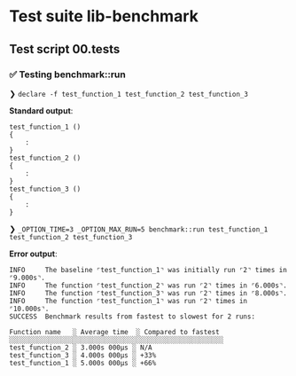 # Test suite lib-benchmark

## Test script 00.tests

### ✅ Testing benchmark::run

❯ `declare -f test_function_1 test_function_2 test_function_3`

**Standard output**:

```text
test_function_1 () 
{ 
    :
}
test_function_2 () 
{ 
    :
}
test_function_3 () 
{ 
    :
}
```

❯ `_OPTION_TIME=3 _OPTION_MAX_RUN=5 benchmark::run test_function_1 test_function_2 test_function_3`

**Error output**:

```text
INFO     The baseline ⌜test_function_1⌝ was initially run ⌜2⌝ times in ⌜9.000s⌝.
INFO     The function ⌜test_function_2⌝ was run ⌜2⌝ times in ⌜6.000s⌝.
INFO     The function ⌜test_function_3⌝ was run ⌜2⌝ times in ⌜8.000s⌝.
INFO     The function ⌜test_function_1⌝ was run ⌜2⌝ times in ⌜10.000s⌝.
SUCCESS  Benchmark results from fastest to slowest for 2 runs:

Function name   ░ Average time  ░ Compared to fastest
░░░░░░░░░░░░░░░░░░░░░░░░░░░░░░░░░░░░░░░░░░░░░░░░░░░░░░
test_function_2 ░ 3.000s 000µs ░ N/A
test_function_3 ░ 4.000s 000µs ░ +33%
test_function_1 ░ 5.000s 000µs ░ +66%

```

